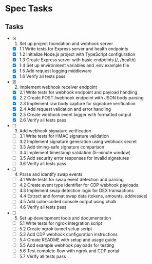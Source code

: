 # Spec Tasks

## Tasks

- [x] 1. Set up project foundation and webhook server
  - [x] 1.1 Write tests for Express server and health endpoints
  - [x] 1.2 Initialize Node.js project with TypeScript configuration
  - [x] 1.3 Create Express server with basic endpoints (/, /health)
  - [x] 1.4 Set up environment variables and .env.example file
  - [x] 1.5 Add request logging middleware
  - [x] 1.6 Verify all tests pass

- [x] 2. Implement webhook receiver endpoint
  - [x] 2.1 Write tests for webhook endpoint and payload handling
  - [x] 2.2 Create POST /webhook endpoint with JSON body parsing
  - [x] 2.3 Implement raw body capture for signature verification
  - [x] 2.4 Add request validation and error handling
  - [x] 2.5 Create webhook event logger with formatted output
  - [x] 2.6 Verify all tests pass

- [ ] 3. Add webhook signature verification
  - [ ] 3.1 Write tests for HMAC signature validation
  - [ ] 3.2 Implement signature generation using webhook secret
  - [ ] 3.3 Add timing-safe signature comparison
  - [ ] 3.4 Implement timestamp validation (5-minute window)
  - [ ] 3.5 Add security error responses for invalid signatures
  - [ ] 3.6 Verify all tests pass

- [ ] 4. Parse and identify swap events
  - [ ] 4.1 Write tests for swap event detection and parsing
  - [ ] 4.2 Create event type identifier for CDP webhook payloads
  - [ ] 4.3 Implement swap detection logic for DEX transactions
  - [ ] 4.4 Extract and format swap data (tokens, amounts, addresses)
  - [ ] 4.5 Add color-coded console output using chalk
  - [ ] 4.6 Verify all tests pass

- [ ] 5. Set up development tools and documentation
  - [ ] 5.1 Write tests for ngrok integration script
  - [ ] 5.2 Create ngrok tunnel setup script
  - [ ] 5.3 Add CDP webhook configuration instructions
  - [ ] 5.4 Create README with setup and usage guide
  - [ ] 5.5 Add example webhook payloads for testing
  - [ ] 5.6 Test complete flow with ngrok and CDP portal
  - [ ] 5.7 Verify all tests pass